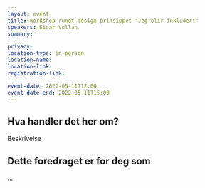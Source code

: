 ```yaml
---
layout: event
title: Workshop rundt design-prinsippet "Jeg blir inkludert"
speakers: Eidar Vollan
summary: 

privacy: 
location-type: in-person
location-name:
location-link:
registration-link:

event-date: 2022-05-11T12:00
event-date-end: 2022-05-11T15:00
---
```

## Hva handler det her om?
Beskrivelse

## Dette foredraget er for deg som
...
